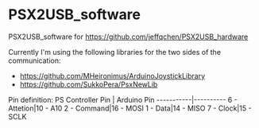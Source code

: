 # PSX2USB_software

PSX2USB_software for https://github.com/jeffqchen/PSX2USB_hardware

Currently I'm using the following libraries for the two sides of the communication:
- https://github.com/MHeironimus/ArduinoJoystickLibrary
- https://github.com/SukkoPera/PsxNewLib

Pin definition:
PS Controller Pin | Arduino Pin
-----------|----------
6 - Attetion|10 - A10
2 - Command|16	- MOSI
1 - Data|14 - MISO
7 - Clock|15 - SCLK
